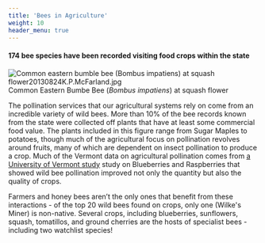 ```yaml
---
title: 'Bees in Agriculture'
weight: 10
header_menu: true
---
```

<div class="lead">
  <h4>174 bee species have been recorded visiting food crops within the state</h4>
</div>

<div class="row">
  <div class="col-lg-6">
    <img
      src="https://stateofbees.vtatlasoflife.org/images/Common eastern bumble bee (Bombus impatiens) at squash flower20130824K.P.McFarland.jpg"
      alt="Common eastern bumble bee (Bombus impatiens) at squash flower20130824K.P.McFarland.jpg"
      title="Common Eastern Bumbe Bee (Bombus impatiens) at squash flower"
      >
      <label class="image-caption">Common Eastern Bumbe Bee (<i>Bombus impatiens</i>) at squash flower</label>
  </div>
  <div class="col-lg-6">
    <p>
    The pollination services that our agricultural systems rely on come from an incredible variety of wild bees. More than 10% of the bee records known from the state were collected off plants that have at least some commercial food value. The plants included in this figure range from Sugar Maples to potatoes, though much of the agricultural focus on pollination revolves around fruits, many of which are dependent on insect pollination to produce a crop. Much of the Vermont data on agricultural pollination comes from <a href="https://www.sciencedirect.com/science/article/abs/pii/S0167880918304419" target="blank_"><u> a University of Vermont study</u></a> study on Blueberries and Raspberries that showed wild bee pollination improved not only the quantity but also the quality of crops.
    </p>
    <p>
    Farmers and honey bees aren’t the only ones that benefit from these interactions - of the top 20 wild bees found on crops, only one (Wilke's Miner) is non-native. Several crops, including blueberries, sunflowers, squash, tomatillos, and ground cherries are the hosts of specialist bees - including two watchlist species!
    </p>
  </div>
</div>
